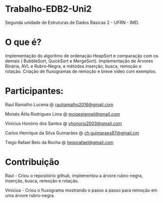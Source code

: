 # Trabalho-EDB2-Uni2
Segunda unidade de Estruturas de Dados Básicas 2 - UFRN - IMD.

# O que é?
Implementação do algoritmo de ordenação HeapSort e comparação com os demais ( BubbleSort, QuickSort e MergeSort). Implementação de Árvores Binária, AVL e Rubro-Negra, e métodos inserção, busca, remoção e rotação. Criação de fluxogramas de remoção e breve video com exemplos.

# Participantes:
Raul Ramalho Lucena @ raulramalho2016@gmail.com

Moisés Átila Rodrigues Lima @ moisesignnel@gmail.com

Vinicius Honório dos Santos @ vhonorio2003@gmail.com

Carlos Henrique da Silva Guimarães @ ch.guimaraes87@gmail.cm

Tiego Rafael Belo da Rocha @ tiegorafael@gmail.com

# Contribuição

Raul - Criou o repositório github, implementou a árvore rubro-negra, inserção, busca, remoção e rotação.

Vinicius - Criou o fluxograma mostrando o passo a passo para remoção em uma árvore rubro-negra.
